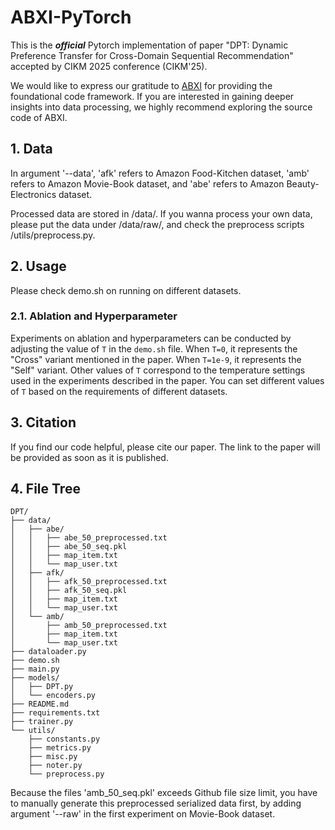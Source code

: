 # ABXI-PyTorch

This is the ***official*** Pytorch implementation of paper "DPT: Dynamic Preference Transfer for Cross-Domain Sequential Recommendation" accepted by CIKM 2025 conference (CIKM'25).

We would like to express our gratitude to [ABXI](https://github.com/DiMarzioBian/ABXI) for providing the foundational code framework. If you are interested in gaining deeper insights into data processing, we highly recommend exploring the source code of ABXI.

## 1. Data
In argument '--data', 'afk' refers to Amazon Food-Kitchen dataset, 'amb' refers to Amazon Movie-Book dataset, and 'abe' refers to Amazon Beauty-Electronics dataset.

Processed data are stored in /data/. If you wanna process your own data, please put the data under /data/raw/, and check the preprocess scripts /utils/preprocess.py.

## 2. Usage
Please check demo.sh on running on different datasets.

### 2.1. Ablation and Hyperparameter

Experiments on ablation and hyperparameters can be conducted by adjusting the value of `T` in the `demo.sh` file. When `T=0`, it represents the "Cross" variant mentioned in the paper. When `T=1e-9`, it represents the "Self" variant. Other values of `T` correspond to the temperature settings used in the experiments described in the paper. You can set different values of `T` based on the requirements of different datasets.


## 3. Citation

If you find our code helpful, please cite our paper. The link to the paper will be provided as soon as it is published.


## 4. File Tree

    DPT/
    ├── data/
    │   ├── abe/
    │   │   ├── abe_50_preprocessed.txt
    │   │   ├── abe_50_seq.pkl
    │   │   ├── map_item.txt
    │   │   └── map_user.txt
    │   ├── afk/
    │   │   ├── afk_50_preprocessed.txt
    │   │   ├── afk_50_seq.pkl
    │   │   ├── map_item.txt
    │   │   └── map_user.txt
    │   └── amb/
    │       ├── amb_50_preprocessed.txt
    │       ├── map_item.txt
    │       └── map_user.txt
    ├── dataloader.py
    ├── demo.sh
    ├── main.py
    ├── models/
    │   ├── DPT.py
    │   └── encoders.py
    ├── README.md
    ├── requirements.txt
    ├── trainer.py
    └── utils/
        ├── constants.py
        ├── metrics.py
        ├── misc.py
        ├── noter.py
        └── preprocess.py


Because the files 'amb_50_seq.pkl' exceeds Github file size limit, you have to manually generate this preprocessed serialized data first, by adding argument '--raw' in the first experiment on Movie-Book dataset.